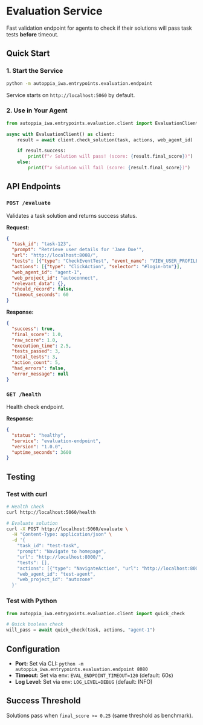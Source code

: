 # Evaluation Service

Fast validation endpoint for agents to check if their solutions will pass task tests **before** timeout.

## Quick Start

### 1. Start the Service

```bash
python -m autoppia_iwa.entrypoints.evaluation.endpoint
```

Service starts on `http://localhost:5060` by default.

### 2. Use in Your Agent

```python
from autoppia_iwa.entrypoints.evaluation.client import EvaluationClient

async with EvaluationClient() as client:
    result = await client.check_solution(task, actions, web_agent_id)

    if result.success:
        print(f"✓ Solution will pass! (score: {result.final_score})")
    else:
        print(f"✗ Solution will fail (score: {result.final_score})")
```

## API Endpoints

### `POST /evaluate`

Validates a task solution and returns success status.

**Request:**
```json
{
  "task_id": "task-123",
  "prompt": "Retrieve user details for 'Jane Doe'",
  "url": "http://localhost:8008/",
  "tests": [{"type": "CheckEventTest", "event_name": "VIEW_USER_PROFILE", ...}],
  "actions": [{"type": "ClickAction", "selector": "#login-btn"}],
  "web_agent_id": "agent-1",
  "web_project_id": "autoconnect",
  "relevant_data": {},
  "should_record": false,
  "timeout_seconds": 60
}
```

**Response:**
```json
{
  "success": true,
  "final_score": 1.0,
  "raw_score": 1.0,
  "execution_time": 2.5,
  "tests_passed": 3,
  "total_tests": 3,
  "action_count": 5,
  "had_errors": false,
  "error_message": null
}
```

### `GET /health`

Health check endpoint.

**Response:**
```json
{
  "status": "healthy",
  "service": "evaluation-endpoint",
  "version": "1.0.0",
  "uptime_seconds": 3600
}
```

## Testing

### Test with curl

```bash
# Health check
curl http://localhost:5060/health

# Evaluate solution
curl -X POST http://localhost:5060/evaluate \
  -H "Content-Type: application/json" \
  -d '{
    "task_id": "test-task",
    "prompt": "Navigate to homepage",
    "url": "http://localhost:8000/",
    "tests": [],
    "actions": [{"type": "NavigateAction", "url": "http://localhost:8000/"}],
    "web_agent_id": "test-agent",
    "web_project_id": "autozone"
  }'
```

### Test with Python

```python
from autoppia_iwa.entrypoints.evaluation.client import quick_check

# Quick boolean check
will_pass = await quick_check(task, actions, "agent-1")
```

## Configuration

- **Port:** Set via CLI: `python -m autoppia_iwa.entrypoints.evaluation.endpoint 8080`
- **Timeout:** Set via env: `EVAL_ENDPOINT_TIMEOUT=120` (default: 60s)
- **Log Level:** Set via env: `LOG_LEVEL=DEBUG` (default: INFO)

## Success Threshold

Solutions pass when `final_score >= 0.25` (same threshold as benchmark).
